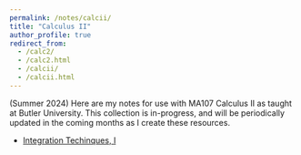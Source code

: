 ```yaml
---
permalink: /notes/calcii/
title: "Calculus II"
author_profile: true
redirect_from: 
  - /calc2/
  - /calc2.html
  - /calcii/
  - /calcii.html
---
```

(Summer 2024) Here are my notes for use with MA107 Calculus II as taught at Butler University. This collection is in-progress, and will be periodically updated in the coming months as I create these resources.

* [Integration Techinques, I](\files\calcii\integration_techniques_1.pdf)